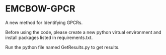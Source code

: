 # EMCBOW-GPCR
A new method for Identifying GPCRs.

Before using the code, please create a new python virtual environment and install packages listed in requirements.txt.

Run the python file named GetResults.py to get  results.
